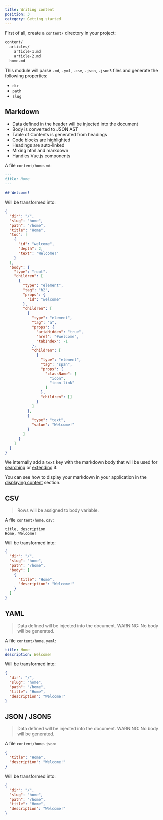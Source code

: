 ```yaml
---
title: Writing content
position: 3
category: Getting started
---
```


First of all, create a `content/` directory in your project:

```bash
content/
  articles/
    article-1.md
    article-2.md
  home.md
```

This module will parse `.md`, `.yml`, `.csv`, `.json`, `.json5` files and generate the following properties:

- `dir`
- `path`
- `slug`

## Markdown

- Data defined in the header will be injected into the document
- Body is converted to JSON AST
- Table of Contents is generated from headings
- Code blocks are highlighted
- Headings are auto-linked
- Mixing html and markdown
- Handles Vue.js components

A file `content/home.md`:

```md
---
title: Home
---

## Welcome!
```

Will be transformed into:

```json
{
  "dir": "/",
  "slug": "home",
  "path": "/home",
  "title": "Home",
  "toc": [
    {
      "id": "welcome",
      "depth": 2,
      "text": "Welcome!"
    }
  ],
  "body": {
    "type": "root",
    "children": [
      {
        "type": "element",
        "tag": "h2",
        "props": {
          "id": "welcome"
        },
        "children": [
          {
            "type": "element",
            "tag": "a",
            "props": {
              "ariaHidden": "true",
              "href": "#welcome",
              "tabIndex": -1
            },
            "children": [
              {
                "type": "element",
                "tag": "span",
                "props": {
                  "className": [
                    "icon",
                    "icon-link"
                  ]
                },
                "children": []
              }
            ]
          },
          {
            "type": "text",
            "value": "Welcome!"
          }
        ]
      }
    ]
  }
}
```

We internally add a `text` key with the markdown body that will be used for [searching](/fetching#searchfield-value) or [extending](http://localhost:3000/advanced#contentfilebeforeinsert) it.

You can see how to display your markdown in your application in the [displaying content](/displaying) section.

## CSV

> Rows will be assigned to body variable.

A file `content/home.csv`:

```csv
title, description
Home, Welcome!
```

Will be transformed into:

```json
{
  "dir": "/",
  "slug": "home",
  "path": "/home",
  "body": [
    {
      "title": "Home",
      "description": "Welcome!"
    }
  ]
}
```

## YAML

> Data defined will be injected into the document. WARNING: No body will be generated.

A file `content/home.yaml`:

```yaml
title: Home
description: Welcome!
```

Will be transformed into:

```json
{
  "dir": "/",
  "slug": "home",
  "path": "/home",
  "title": "Home",
  "description": "Welcome!"
}
```

## JSON / JSON5

> Data defined will be injected into the document. WARNING: No body will be generated.

A file `content/home.json`:

```json
{
  "title": "Home",
  "description": "Welcome!"
}

```

Will be transformed into:

```json
{
  "dir": "/",
  "slug": "home",
  "path": "/home",
  "title": "Home",
  "description": "Welcome!"
}
```

